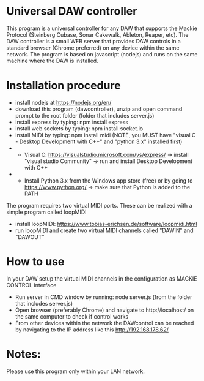 # Universal DAW controller
This program is a universal controller for any DAW that supports the Mackie Protocol (Steinberg Cubase, Sonar Cakewalk, Ableton, Reaper, etc). The DAW controller is a small WEB server that provides DAW controls in a standard browser (Chrome preferred) on any device within the same network. The program is based on javascript (nodejs) and runs on the same machine where the DAW is installed.  

# Installation procedure
* install nodejs at https://nodejs.org/en/
* download this program (dawcontroller), unzip and open command prompt to the root folder (folder that includes server.js)
* install express by typing: npm install express
* install web sockets by typing: npm install socket.io
* install MIDI by typing: npm install midi (NOTE, you MUST have "visual C - Desktop Development with C++" and "python 3.x" installed first)
* * Visual C: https://visualstudio.microsoft.com/vs/express/ -> install "visual studio Community" -> run and install Desktop Development with C++
* * Install Python 3.x from the Windows app store (free) or by going to https://www.python.org/ -> make sure that Python is added to the PATH

The program requires two virtual MIDI ports. These can be realized with a simple program called loopMIDI
* install loopMIDI: https://www.tobias-erichsen.de/software/loopmidi.html
* run loopMIDI and create two virtual MIDI channels called "DAWIN" and "DAWOUT"

# How to use
In your DAW setup the virtual MIDI channels in the configuration as MACKIE CONTROL interface
* Run server in CMD window by running: node server.js (from the folder that includes server.js)
* Open browser (preferably Chrome) and navigate to http://localhost/ on the same computer to check if control works
* From other devices within the network the DAWcontrol can be reached by navigating to the IP address like this http://192.168.178.62/

# Notes:
Please use this program only within your LAN network. 

